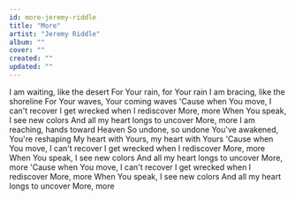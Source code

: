 ```yaml
---
id: more-jeremy-riddle
title: "More"
artist: "Jeremy Riddle"
album: ""
cover: ""
created: ""
updated: ""
---
```


I am waiting, like the desert
For Your rain, for Your rain
I am bracing, like the shoreline
For Your waves, Your coming waves
'Cause when You move, I can't recover
I get wrecked when I rediscover
More, more
When You speak, I see new colors
And all my heart longs to uncover
More, more
I am reaching, hands toward Heaven
So undone, so undone
You've awakened, You're reshaping
My heart with Yours, my heart with Yours
'Cause when You move, I can't recover
I get wrecked when I rediscover
More, more
When You speak, I see new colors
And all my heart longs to uncover
More, more
'Cause when You move, I can't recover
I get wrecked when I rediscover
More, more
When You speak, I see new colors
And all my heart longs to uncover
More, more